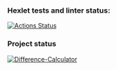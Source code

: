 ### Hexlet tests and linter status:
[![Actions Status](https://github.com/VictorGotsenko/java-project-71/actions/workflows/hexlet-check.yml/badge.svg)](https://github.com/VictorGotsenko/java-project-71/actions)
### Project status 
[![Difference-Calculator](https://github.com/VictorGotsenko/java-project-71/actions/workflows/DifferenceCalculator.yml/badge.svg)](https://github.com/VictorGotsenko/java-project-71/actions/workflows/DifferenceCalculator.yml)

